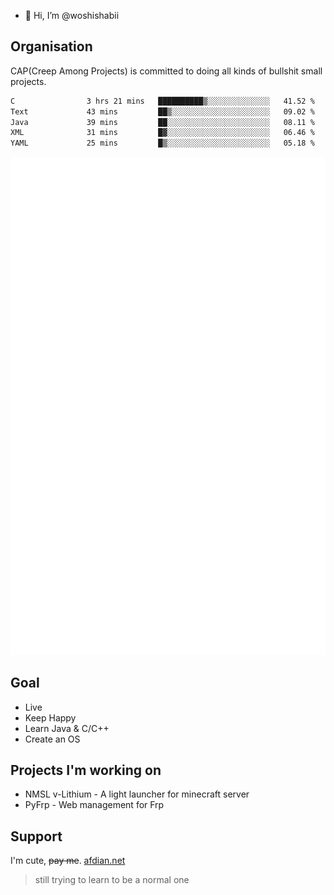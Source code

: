 - 👋 Hi, I’m @woshishabii

## Organisation

CAP(Creep Among Projects) is committed to doing all kinds of bullshit small projects.

<!--START_SECTION:waka-->

```txt
C                3 hrs 21 mins   ██████████▒░░░░░░░░░░░░░░   41.52 %
Text             43 mins         ██▒░░░░░░░░░░░░░░░░░░░░░░   09.02 %
Java             39 mins         ██░░░░░░░░░░░░░░░░░░░░░░░   08.11 %
XML              31 mins         █▓░░░░░░░░░░░░░░░░░░░░░░░   06.46 %
YAML             25 mins         █▒░░░░░░░░░░░░░░░░░░░░░░░   05.18 %
```

<!--END_SECTION:waka-->

![card](https://github.com/woshishabii/netease-cloud-music-card/blob/main/card.svg)

## Goal
- Live
- Keep Happy
- Learn Java & C/C++
- Create an OS

## Projects I'm working on

- NMSL v-Lithium - A light launcher for minecraft server
- PyFrp - Web management for Frp


## Support
I'm cute, ~~pay me~~.
[afdian.net](https://afdian.net/a/woshishabi)

> still trying to learn to be a normal one

<!---
woshishabii/woshishabii is a ✨ special ✨ repository because its `README.md` (this file) appears on your GitHub profile.
You can click the Preview link to take a look at your changes.
--->
